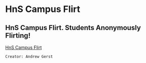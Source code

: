 HnS Campus Flirt
===============

HnS Campus Flirt. Students Anonymously Flirting!
-------------------------------
[HnS Campus Flirt](http://hns.netai.net/campusflirt/) 

`Creator: Andrew Gerst`